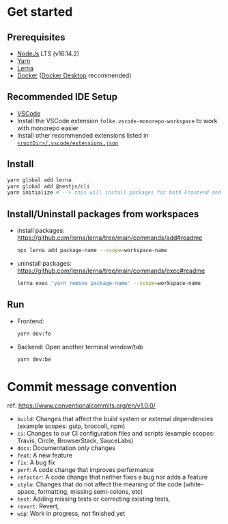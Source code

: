 # Get started

## Prerequisites
  - [NodeJs](https://nodejs.org) LTS (v16.14.2)
  - [Yarn](https://classic.yarnpkg.com/lang/en/docs/install)
  - [Lerna](https://lerna.js.org/)
  - [Docker](https://www.docker.com) ([Docker Desktop](https://www.docker.com/products/docker-desktop) recommended)

## Recommended IDE Setup
- [VSCode](https://code.visualstudio.com/)
- Install the VSCode extension `folke.vscode-monorepo-workspace` to work with monorepo easier
- Install other recommended extensions listed in [`<rootDir>/.vscode/extensions.json`](.vscode/extensions.json)

## Install
```bash
yarn global add lerna
yarn global add @nestjs/cli
yarn initialize # --> this will install packages for both Frontend and Backend
```

## Install/Uninstall packages from workspaces
- install packages: https://github.com/lerna/lerna/tree/main/commands/add#readme
  ```bash
  npx lerna add package-name --scope=workspace-name
  ```
- uninstall packages: https://github.com/lerna/lerna/tree/main/commands/exec#readme
  ```bash
  lerna exec 'yarn remove package-name' --scope=workspace-name
  ```

## Run
- Frontend:
  ```bash
  yarn dev:fe
  ```

- Backend:
  Open another terminal window/tab 
  ```bash
  yarn dev:be
  ```

# Commit message convention
ref: https://www.conventionalcommits.org/en/v1.0.0/
- `build`: Changes that affect the build system or external dependencies (example scopes: gulp, broccoli, npm)
- `ci`: Changes to our CI configuration files and scripts (example scopes: Travis, Circle, BrowserStack, SauceLabs)
- `docs`: Documentation only changes
- `feat`: A new feature
- `fix`: A bug fix
- `perf`: A code change that improves performance
- `refactor`: A code change that neither fixes a bug nor adds a feature
- `style`: Changes that do not affect the meaning of the code (white-space, formatting, missing semi-colons, etc)
- `test`: Adding missing tests or correcting existing tests,
- `revert`: Revert,
- `wip`: Work in progress, not finished yet
